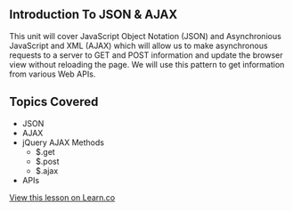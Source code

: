 

## Introduction To JSON & AJAX

This unit will cover JavaScript Object Notation (JSON) and Asynchronious JavaScript and XML (AJAX) which will allow us to make asynchronous requests to a server to GET and POST information and update the browser view without reloading the page. We will use this pattern to get information from various Web APIs.

## Topics Covered

- JSON
- AJAX
- jQuery AJAX Methods
  - $.get
  - $.post
  - $.ajax
- APIs

<a href='https://learn.co/lessons/fe-json-and-ajax-intro' data-visibility='hidden'>View this lesson on Learn.co</a>
